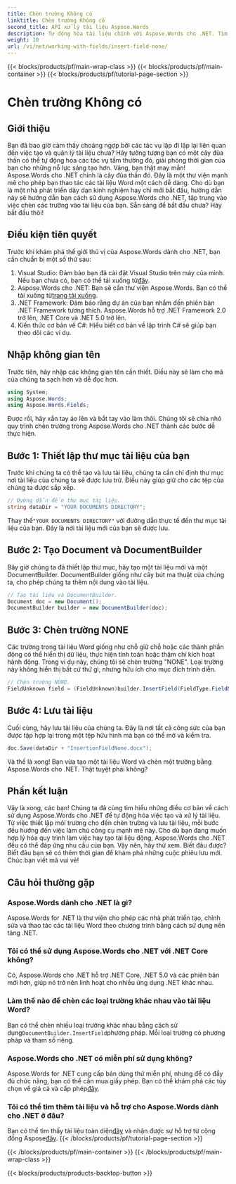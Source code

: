 ```yaml
---
title: Chèn trường Không có
linktitle: Chèn trường Không có
second_title: API xử lý tài liệu Aspose.Words
description: Tự động hóa tài liệu chính với Aspose.Words cho .NET. Tìm hiểu cách chèn trường từng bước và hợp lý hóa quy trình làm việc của bạn. Hoàn hảo cho các nhà phát triển ở mọi cấp độ.
weight: 10
url: /vi/net/working-with-fields/insert-field-none/
---
```


{{< blocks/products/pf/main-wrap-class >}}
{{< blocks/products/pf/main-container >}}
{{< blocks/products/pf/tutorial-page-section >}}

# Chèn trường Không có

## Giới thiệu

Bạn đã bao giờ cảm thấy choáng ngợp bởi các tác vụ lặp đi lặp lại liên quan đến việc tạo và quản lý tài liệu chưa? Hãy tưởng tượng bạn có một cây đũa thần có thể tự động hóa các tác vụ tầm thường đó, giải phóng thời gian của bạn cho những nỗ lực sáng tạo hơn. Vâng, bạn thật may mắn! Aspose.Words cho .NET chính là cây đũa thần đó. Đây là một thư viện mạnh mẽ cho phép bạn thao tác các tài liệu Word một cách dễ dàng. Cho dù bạn là một nhà phát triển dày dạn kinh nghiệm hay chỉ mới bắt đầu, hướng dẫn này sẽ hướng dẫn bạn cách sử dụng Aspose.Words cho .NET, tập trung vào việc chèn các trường vào tài liệu của bạn. Sẵn sàng để bắt đầu chưa? Hãy bắt đầu thôi!

## Điều kiện tiên quyết

Trước khi khám phá thế giới thú vị của Aspose.Words dành cho .NET, bạn cần chuẩn bị một số thứ sau:

1.  Visual Studio: Đảm bảo bạn đã cài đặt Visual Studio trên máy của mình. Nếu bạn chưa có, bạn có thể tải xuống từ[đây](https://visualstudio.microsoft.com/downloads/).
2.  Aspose.Words cho .NET: Bạn sẽ cần thư viện Aspose.Words. Bạn có thể tải xuống từ[trang tải xuống](https://releases.aspose.com/words/net/).
3. .NET Framework: Đảm bảo rằng dự án của bạn nhắm đến phiên bản .NET Framework tương thích. Aspose.Words hỗ trợ .NET Framework 2.0 trở lên, .NET Core và .NET 5.0 trở lên.
4. Kiến thức cơ bản về C#: Hiểu biết cơ bản về lập trình C# sẽ giúp bạn theo dõi các ví dụ.

## Nhập không gian tên

Trước tiên, hãy nhập các không gian tên cần thiết. Điều này sẽ làm cho mã của chúng ta sạch hơn và dễ đọc hơn.

```csharp
using System;
using Aspose.Words;
using Aspose.Words.Fields;
```

Được rồi, hãy xắn tay áo lên và bắt tay vào làm thôi. Chúng tôi sẽ chia nhỏ quy trình chèn trường trong Aspose.Words cho .NET thành các bước dễ thực hiện.

## Bước 1: Thiết lập thư mục tài liệu của bạn

Trước khi chúng ta có thể tạo và lưu tài liệu, chúng ta cần chỉ định thư mục nơi tài liệu của chúng ta sẽ được lưu trữ. Điều này giúp giữ cho các tệp của chúng ta được sắp xếp.

```csharp
// Đường dẫn đến thư mục tài liệu.
string dataDir = "YOUR DOCUMENTS DIRECTORY";
```

 Thay thế`"YOUR DOCUMENTS DIRECTORY"` với đường dẫn thực tế đến thư mục tài liệu của bạn. Đây là nơi tài liệu mới của bạn sẽ được lưu.

## Bước 2: Tạo Document và DocumentBuilder

Bây giờ chúng ta đã thiết lập thư mục, hãy tạo một tài liệu mới và một DocumentBuilder. DocumentBuilder giống như cây bút ma thuật của chúng ta, cho phép chúng ta thêm nội dung vào tài liệu.

```csharp
// Tạo tài liệu và DocumentBuilder.
Document doc = new Document();
DocumentBuilder builder = new DocumentBuilder(doc);
```

## Bước 3: Chèn trường NONE

Các trường trong tài liệu Word giống như chỗ giữ chỗ hoặc các thành phần động có thể hiển thị dữ liệu, thực hiện tính toán hoặc thậm chí kích hoạt hành động. Trong ví dụ này, chúng tôi sẽ chèn trường "NONE". Loại trường này không hiển thị bất cứ thứ gì, nhưng hữu ích cho mục đích trình diễn.

```csharp
// Chèn trường NONE.
FieldUnknown field = (FieldUnknown)builder.InsertField(FieldType.FieldNone, false);
```

## Bước 4: Lưu tài liệu

Cuối cùng, hãy lưu tài liệu của chúng ta. Đây là nơi tất cả công sức của bạn được tập hợp lại trong một tệp hữu hình mà bạn có thể mở và kiểm tra.

```csharp
doc.Save(dataDir + "InsertionFieldNone.docx");
```

Và thế là xong! Bạn vừa tạo một tài liệu Word và chèn một trường bằng Aspose.Words cho .NET. Thật tuyệt phải không?

## Phần kết luận

Vậy là xong, các bạn! Chúng ta đã cùng tìm hiểu những điều cơ bản về cách sử dụng Aspose.Words cho .NET để tự động hóa việc tạo và xử lý tài liệu. Từ việc thiết lập môi trường cho đến chèn trường và lưu tài liệu, mỗi bước đều hướng đến việc làm chủ công cụ mạnh mẽ này. Cho dù bạn đang muốn hợp lý hóa quy trình làm việc hay tạo tài liệu động, Aspose.Words cho .NET đều có thể đáp ứng nhu cầu của bạn. Vậy nên, hãy thử xem. Biết đâu được? Biết đâu bạn sẽ có thêm thời gian để khám phá những cuộc phiêu lưu mới. Chúc bạn viết mã vui vẻ!

## Câu hỏi thường gặp

### Aspose.Words dành cho .NET là gì?
Aspose.Words for .NET là thư viện cho phép các nhà phát triển tạo, chỉnh sửa và thao tác các tài liệu Word theo chương trình bằng cách sử dụng nền tảng .NET.

### Tôi có thể sử dụng Aspose.Words cho .NET với .NET Core không?
Có, Aspose.Words cho .NET hỗ trợ .NET Core, .NET 5.0 và các phiên bản mới hơn, giúp nó trở nên linh hoạt cho nhiều ứng dụng .NET khác nhau.

### Làm thế nào để chèn các loại trường khác nhau vào tài liệu Word?
 Bạn có thể chèn nhiều loại trường khác nhau bằng cách sử dụng`DocumentBuilder.InsertField`phương pháp. Mỗi loại trường có phương pháp và tham số riêng.

### Aspose.Words cho .NET có miễn phí sử dụng không?
 Aspose.Words for .NET cung cấp bản dùng thử miễn phí, nhưng để có đầy đủ chức năng, bạn có thể cần mua giấy phép. Bạn có thể khám phá các tùy chọn về giá cả và cấp phép[đây](https://purchase.aspose.com/buy).

### Tôi có thể tìm thêm tài liệu và hỗ trợ cho Aspose.Words dành cho .NET ở đâu?
 Bạn có thể tìm thấy tài liệu toàn diện[đây](https://reference.aspose.com/words/net/) và nhận được sự hỗ trợ từ cộng đồng Aspose[đây](https://forum.aspose.com/c/words/8).
{{< /blocks/products/pf/tutorial-page-section >}}

{{< /blocks/products/pf/main-container >}}
{{< /blocks/products/pf/main-wrap-class >}}

{{< blocks/products/products-backtop-button >}}
